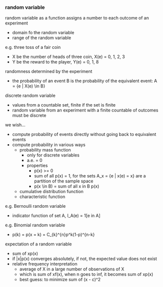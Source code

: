 ### random variable

random variable as a function assigns a number to each outcome of an experiment
- domain fo the random variable
- range of the random variable

e.g. three toss of a fair coin
- X be the number of heads of three coin, X(e) = 0, 1, 2, 3
- Y be the reward to the player, Y(e) = 0, 1, 8

randomness determined by the experiment
- the probability of an event B is the probability of the equivalent event: A = {e | X(e) \in B}

discrete random variable
- values from a countable set, finite if the set is finite
- random variable from an experiment with a finite countable of outcomes must be discrete

we wish...
- compute probability of events directly without going back to equivalent events
- compute probability in various ways
    - probability mass function
        - only for discrete variables
        - a.e. = 0
        - properties
            - p(x) >= 0
            - sum of all p(x) = 1, for the sets A_x = {e | x(e) = x} are a partition of the sample space
            - p(x \in B) = sum of all x in B p(x)
    - cumulative distribution function
    - characteristic function

e.g. Bernoulli random variable
- indicator function of set A, I_A(e) = 1[e in A]

e.g. Binomial random variable
- p(k) = p(x = k) = C_{k}^{n}p^k(1-p)^{n-k}

expectation of a random variable
- sum of xp(x)
- if |x|p(x) converges absolutely, if not, the expected value does not exist
- relative frequency interpretation
    - average of X in a large number of observations of X
    - which is sum of xf(x), when n goes to inf, it becomes sum of xp(x)
    - best guess: to minimize sum of (x - c)^2
